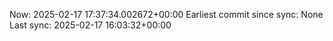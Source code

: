 Now: 2025-02-17 17:37:34.002672+00:00 Earliest commit since sync: None Last sync: 2025-02-17 16:03:32+00:00
